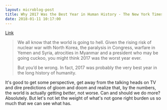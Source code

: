 ```yaml
---
layout: microblog-post
title: Why 2017 Was the Best Year in Human History - The New York Times
date: 2018-01-11 10:17:00
---
```


[Link](https://www.nytimes.com/2018/01/06/opinion/sunday/2017-progress-illiteracy-poverty.html)

>We all know that the world is going to hell. Given the rising risk of nuclear war with North Korea, the paralysis in Congress, warfare in Yemen and Syria, atrocities in Myanmar and a president who may be going cuckoo, you might think 2017 was the worst year ever. 
> 
> But you’d be wrong. In fact, 2017 was probably the very best year in the long history of humanity.

It's good to get some perspective, get away from the talking heads on TV and dire predictions of gloom and doom and realize that, by the numbers, the world is actually getting *better*, not worse. Can and should we do more? Absolutely. But let's not let the weight of what's not gone right burden us so much that we can see what has. 
